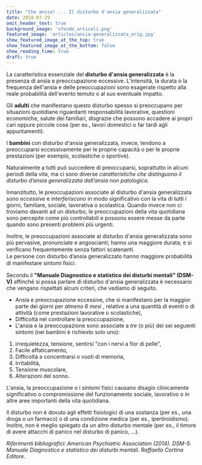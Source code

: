 ```yaml
---
title: "Che ansia! ... Il disturbo d'ansia generalizzata"
date: 2018-07-29
omit_header_text: true
background_image: 'sfondo_articoli.png'
featured_image: 'articles/ansia-generalizzata_orig.jpg'
show_featured_image_at_the_top: true
show_featured_image_at_the_bottom: false
show_reading_time: true
draft: true
---
```


La caratteristica essenziale del **disturbo d'ansia generalizzata** è la
presenza di ansia e preoccupazione eccessive. L’intensità, la durata o la
frequenza dell'ansia e delle preoccupazioni sono esagerate rispetto alla reale
probabilità dell'evento temuto o al suo eventuale impatto.  
  
Gli **adulti** che manifestano questo disturbo spesso si preoccupano per
situazioni quotidiane riguardanti responsabilità lavorative, questioni
economiche, salute dei familiari, disgrazie che possono accadere ai propri
cari oppure piccole cose (per es., lavori domestici o far tardi agli
appuntamenti).  
  
I **bambini** con disturbo d'ansia generalizzata, invece, tendono a
preoccuparsi eccessivamente per le proprie capacità o per le proprie
prestazioni (per esempio, scolastiche o sportive).  
  
Naturalmente a tutti può succedere di preoccuparsi, soprattutto in alcuni
periodi della vita, ma ci sono diverse _caratteristiche che distinguono il
disturbo d’ansia generalizzata dall’ansia non patologica._  
  
Innanzitutto, le preoccupazioni associate al disturbo d'ansia generalizzata
sono _eccessive_ e _interferiscono_ in modo significativo con la vita di tutti
i giorni, familiare, sociale, lavorativa o scolastica. Quando invece non ci
troviamo davanti ad un disturbo, le preoccupazioni della vita quotidiana sono
percepite come più controllabili e possono essere messe da parte quando sono
presenti problemi più urgenti.  
  
Inoltre, le preoccupazioni associate al disturbo d'ansia generalizzata sono
più pervasive, pronunciate e angoscianti; hanno una maggiore durata; e si
veriﬁcano frequentemente senza fattori scatenanti.  
Le persone con disturbo d’ansia generalizzato hanno maggiore probabilità di
manifestare sintomi ﬁsici.  
  
Secondo il **"Manuale Diagnostico e statistico dei disturbi mentali" (DSM-V)**
affinché si possa parlare di disturbo d'ansia generalizzata è necessario che
vengano rispettati alcuni criteri, che vediamo di seguito.  
  

  * Ansia e preoccupazione eccessive, che si manifestano per la maggior parte dei giorni per _almeno 6 mesi_ , relative a una quantità di eventi o di attività (come prestazioni lavorative o scolastiche),
  * Difficoltà nel controllare la preoccupazione,
  * L'ansia e la preoccupazione sono associate a _tre_ (o più) dei sei seguenti sintomi (nei bambini è richiesto solo uno):

  1. irrequietezza, tensione, sentirsi "con i nervi a fior di pelle",
  2. Facile affaticamento,
  3. Difficoltà a concentrarsi o vuoti di memoria,
  4. Irritabilità,
  5. Tensione muscolare,
  6. Alterazioni del sonno.

  
L'ansia, la preoccupazione o i sintomi fisici causano disagio clinicamente
significativo o compromissione del funzionamento sociale, lavorativo o in
altre aree importanti della vita quotidiana.  
  
Il disturbo non è dovuto agli effetti fisiologici di una sostanza (per es.,
una droga o un farmaco) o di una condizione medica (per es., ipertiroidismo).
Inoltre, non è meglio spiegato da un altro disturbo mentale (per es., il
timore di avere attacchi di panico nel disturbo di panico, ...).  
  
_Riferimenti bibliografici: American Psychiatric Association (2014). DSM-5.
Manuale Diagnostico e statistico dei disturbi mentali. Raffaello Cortina
Editore._

